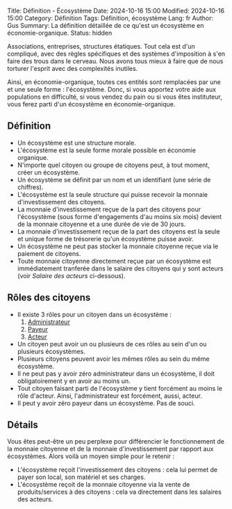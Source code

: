 Title: Définition - Écosystème
Date: 2024-10-16 15:00
Modified: 2024-10-16 15:00
Category: Définition
Tags: Définition, écosystème
Lang: fr
Author: Gus
Summary: La définition détaillée de ce qu'est un écosystème en économie-organique.
Status: hidden

Associations, entreprises, structures étatiques.
Tout cela est d'un compliqué, avec des règles spécifiques et des systèmes d'imposition à s'en faire des trous dans le cerveau.
Nous avons tous mieux à faire que de nous torturer l'esprit avec des complexités inutiles.

Ainsi, en économie-organique, toutes ces entités sont remplacées par une et une seule forme : l'écosystème.
Donc, si vous apportez votre aide aux populations en difficulté, si vous vendez du pain ou si vous êtes instituteur, vous ferez parti d'un écosystème en économie-organique.

## Définition

* Un écosystème est une structure morale.
* L'écosystème est la seule forme morale possible en économie organique.
* N'importe quel citoyen ou groupe de citoyens peut, à tout moment, créer un écosystème.
* Un écosystème se définit par un nom et un identifiant (une série de chiffres).
* L'écosystème est la seule structure qui puisse recevoir la monnaie d'investissement des citoyens.
* La monnaie d'investissement reçue de la part des citoyens pour l'écosystème (sous forme d'engagements d'au moins six mois) devient de la monnaie citoyenne et a une durée de vie de 30 jours.
* La monnaie d'investissement reçue de la part des citoyens est la seule et unique forme de trésorerie qu'un écosystème puisse avoir.
* Un écosystème ne peut pas stocker la monnaie citoyenne reçue via le paiement de citoyens.
* Toute monnaie citoyenne directement reçue par un écosystème est immédiatement tranferée dans le salaire des citoyens qui y sont acteurs (voir *Salaire des acteurs* ci-dessous).

## Rôles des citoyens

* Il existe 3 rôles pour un citoyen dans un écosystème :
    1. [Administrateur]({filename}/definitions/administrateur.md)
    2. [Payeur]({filename}/definitions/payeur.md)
    3. [Acteur]({filename}/definitions/acteur.md)
* Un citoyen peut avoir un ou plusieurs de ces rôles au sein d'un ou plusieurs écosystèmes.
* Plusieurs citoyens peuvent avoir les mêmes rôles au sein du même écosystème.
* Il ne peut pas y avoir zéro administrateur dans un écosystème, il doit obligatoirement y en avoir au moins un.
* Tout citoyen faisant parti de l'écosystème y tient forcément au moins le rôle d'acteur. Ainsi, l'administrateur est forcément, aussi, acteur.
* Il peut y avoir zéro payeur dans un écosystème. Pas de souci.

## Détails

Vous êtes peut-être un peu perplexe pour différencier le fonctionnement de la monnaie citoyenne et de la monnaie d'investissement par rapport aux écosystèmes. Alors voilà un moyen simple pour le retenir :

* L'écosystème reçoit l'investissement des citoyens : cela lui permet de payer son local, son matériel et ses charges.
* L'écosystème reçoit de la monnaie citoyenne via la vente de produits/services à des citoyens : cela va directement dans les salaires des acteurs.

